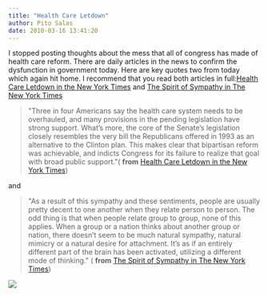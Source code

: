 ```yaml
---
title: "Health Care Letdown"
author: Pito Salas
date: 2010-03-16 13:41:20
---
```



I stopped posting thoughts about the mess that all of congress has made of
health care reform. There are daily articles in the news to confirm the
dysfunction in government today. Here are key quotes two from today which
again hit home. I recommend that you read both articles in full:[Health Care
Letdown in the New York
Times](<http://www.nytimes.com/2010/03/16/opinion/16pewen.html>) and [The
Spirit of Sympathy in The New York
Times](<http://www.nytimes.com/2010/03/16/opinion/16brooks.html>)

> "Three in four Americans say the health care system needs to be overhauled,
> and many provisions in the pending legislation have strong support. What’s
> more, the core of the Senate’s legislation closely resembles the very bill
> the Republicans offered in 1993 as an alternative to the Clinton plan. This
> makes clear that bipartisan reform was achievable, and indicts Congress for
> its failure to realize that goal with broad public support."( **from**
> [Health Care Letdown in the New York
> Times](<http://www.nytimes.com/2010/03/16/opinion/16pewen.html>))

and

> "As a result of this sympathy and these sentiments, people are usually
> pretty decent to one another when they relate person to person. The odd
> thing is that when people relate group to group, none of this applies. When
> a group or a nation thinks about another group or nation, there doesn’t seem
> to be much natural sympathy, natural mimicry or a natural desire for
> attachment. It’s as if an entirely different part of the brain has been
> activated, utilizing a different mode of thinking." ( **from** [The Spirit
> of Sympathy in The New York
> Times](<http://www.nytimes.com/2010/03/16/opinion/16brooks.html>))

![](https://i0.wp.com/img.zemanta.com/pixy.gif?w=584)


